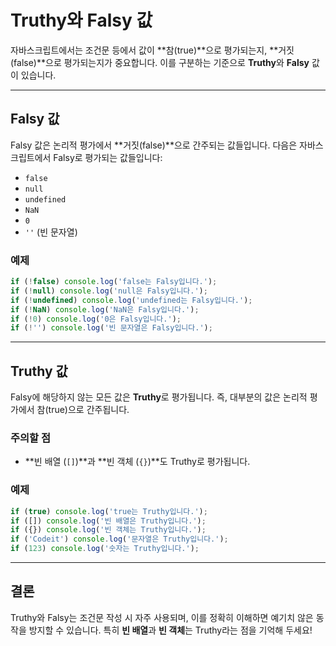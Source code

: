 # Truthy와 Falsy 값

자바스크립트에서는 조건문 등에서 값이 **참(true)**으로 평가되는지, **거짓(false)**으로 평가되는지가 중요합니다. 이를 구분하는 기준으로 **Truthy**와 **Falsy** 값이 있습니다.

---

## Falsy 값

Falsy 값은 논리적 평가에서 **거짓(false)**으로 간주되는 값들입니다. 다음은 자바스크립트에서 Falsy로 평가되는 값들입니다:

- `false`
- `null`
- `undefined`
- `NaN`
- `0`
- `''` (빈 문자열)

### 예제
```javascript
if (!false) console.log('false는 Falsy입니다.');
if (!null) console.log('null은 Falsy입니다.');
if (!undefined) console.log('undefined는 Falsy입니다.');
if (!NaN) console.log('NaN은 Falsy입니다.');
if (!0) console.log('0은 Falsy입니다.');
if (!'') console.log('빈 문자열은 Falsy입니다.');
```

---

## Truthy 값

Falsy에 해당하지 않는 모든 값은 **Truthy**로 평가됩니다. 즉, 대부분의 값은 논리적 평가에서 참(true)으로 간주됩니다.

### 주의할 점
- **빈 배열 (`[]`)**과 **빈 객체 (`{}`)**도 Truthy로 평가됩니다.

### 예제
```javascript
if (true) console.log('true는 Truthy입니다.');
if ([]) console.log('빈 배열은 Truthy입니다.');
if ({}) console.log('빈 객체는 Truthy입니다.');
if ('Codeit') console.log('문자열은 Truthy입니다.');
if (123) console.log('숫자는 Truthy입니다.');
```

---

## 결론

Truthy와 Falsy는 조건문 작성 시 자주 사용되며, 이를 정확히 이해하면 예기치 않은 동작을 방지할 수 있습니다. 특히 **빈 배열**과 **빈 객체**는 Truthy라는 점을 기억해 두세요!
